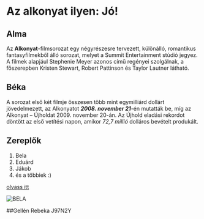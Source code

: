 # Az alkonyat ilyen: Jó!

## Alma
Az **Alkonyat**-filmsorozat egy négyrészesre tervezett, különálló, romantikus fantasyfilmekből álló sorozat, melyet a Summit Entertainment stúdió jegyez. A filmek alapjául Stephenie Meyer azonos című regényei szolgálnak, a főszerepben Kristen Stewart, Robert Pattinson és Taylor Lautner látható.

## Béka
A sorozat első két filmje összesen több mint egymilliárd dollárt jövedelmezett, az Alkonyatot ***2008. november 21***-én mutatták be, míg az Alkonyat – Újholdat 2009. november 20-án. Az Újhold eladási rekordot döntött az első vetítési napon, amikor *72,7 millió* dolláros bevételt produkált.

## Zereplők
1. Bela
2. Eduárd
3. Jákob
4. és a többiek :)

[olvass itt](https://hu.wikipedia.org/wiki/Alkonyat_(filmsorozat))

![BELA](https://i.kym-cdn.com/entries/icons/original/000/038/016/Screen_Shot_2021-08-13_at_3.07.29_PM.png)

##Gellén Rebeka J97N2Y
